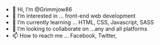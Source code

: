 - 👋 Hi, I’m @Grimmjow86 
- 👀 I’m interested in ... front-end web development 
- 🌱 I’m currently learning ... HTML, CSS, Javascript, SASS
- 💞️ I’m looking to collaborate on ...any and all platforms 
- 📫 How to reach me ... Facebook, Twitter,

<!---
Grimmjow86/Grimmjow86 is a ✨ special ✨ repository because its `README.md` (this file) appears on your GitHub profile.
You can click the Preview link to take a look at your changes.
--->
